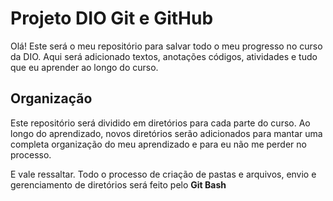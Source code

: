 # Projeto DIO Git e GitHubOlá! Este será o meu repositório para salvar todo o meu progresso no curso da DIO.Aqui será adicionado textos, anotações códigos, atividades e tudo que eu aprender ao longo do curso. ## OrganizaçãoEste repositório será dividido em diretórios para cada parte do curso. Ao longo do aprendizado, novos diretórios serão adicionados para mantar uma completa organização do meu aprendizado e para eu não me perder no processo. E vale ressaltar. Todo o processo de criação de pastas e arquivos, envio e gerenciamento de diretórios será feito pelo **Git Bash**